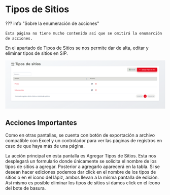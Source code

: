 # Tipos de Sitios

??? info "Sobre la enumeración de acciones"

    Esta página no tiene mucho contenido así que se omitirá la enumarción de acciones.

En el apartado de Tipos de Sitios se nos permite dar de alta, editar y eliminar tipos de sitios en SIP.

![t_sitios](../assets/t_sitios.png)

## Acciones Importantes

Como en otras pantallas, se cuenta con botón de exportación a archivo compatible con Excel y un controlador para ver las páginas de registros en caso de que haya más de una página.

La acción principal en esta pantalla es Agregar Tipos de Sitios. Esta nos desplegará un formulario donde únicamente se solicita el nombre de los tipos de sitios a agregar. Posterior a agregarlo aparecerá en la tabla. Si se desean hacer ediciones podemos dar click en el nombre de los tipos de sitios o en el ícono del lápiz, ambos llevan a la misma pantalla de edición. Así mismo es posible eliminar los tipos de sitios si damos click en el ícono del bote de basura.